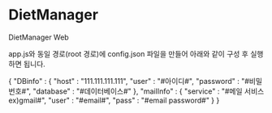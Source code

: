 # DietManager
DietManager Web


app.js와 동일 경로(root 경로)에 config.json 파일을 만들어 아래와 같이 구성 후 실행하면 됩니다.


{
  "DBinfo" : {
    "host" : "111.111.111.111",
    "user" : "#아이디#",
    "password" : "#비밀번호#",
    "database" : "#데이터베이스#"
  },
  "mailInfo" : {
    "service" : "#메일 서비스 ex)gmail#",
    "user" : "#email#",
    "pass" : "#email password#"
  }
}
